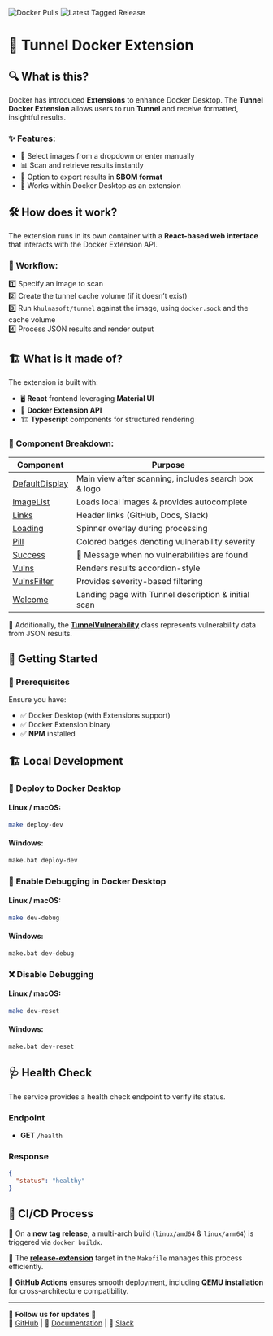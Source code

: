![Docker Pulls](https://img.shields.io/docker/pulls/khulnasoft/tunnel-docker-extension?style=flat-square)
![Latest Tagged Release](https://img.shields.io/github/v/tag/khulnasoft/tunnel-docker-extension?style=flat-square)

# 🚀 Tunnel Docker Extension

## 🔍 What is this?

Docker has introduced **Extensions** to enhance Docker Desktop. The **Tunnel Docker Extension** allows users to run **Tunnel** and receive formatted, insightful results.

### ✨ Features:
- 📌 Select images from a dropdown or enter manually
- 📊 Scan and retrieve results instantly
- 📜 Option to export results in **SBOM format**
- 🔄 Works within Docker Desktop as an extension

## 🛠 How does it work?

The extension runs in its own container with a **React-based web interface** that interacts with the Docker Extension API.

### 🔧 Workflow:
1️⃣ Specify an image to scan  
2️⃣ Create the tunnel cache volume (if it doesn’t exist)  
3️⃣ Run `khulnasoft/tunnel` against the image, using `docker.sock` and the cache volume  
4️⃣ Process JSON results and render output  

## 🏗 What is it made of?

The extension is built with:
- 🖥 **React** frontend leveraging **Material UI**
- 🐳 **Docker Extension API**
- 🏗 **Typescript** components for structured rendering

### 📁 Component Breakdown:

| Component | Purpose |
|-----------|---------|
| [DefaultDisplay](client/src/DefaultDisplay.tsx) | Main view after scanning, includes search box & logo |
| [ImageList](client/src/ImageList.tsx) | Loads local images & provides autocomplete |
| [Links](client/src/Links.tsx) | Header links (GitHub, Docs, Slack) |
| [Loading](client/src/Loading.tsx) | Spinner overlay during processing |
| [Pill](client/src/Pill.tsx) | Colored badges denoting vulnerability severity |
| [Success](client/src/Success.tsx) | 🎉 Message when no vulnerabilities are found |
| [Vulns](client/src/Vulns.tsx) | Renders results accordion-style |
| [VulnsFilter](client/src/VulnsFilter.tsx) | Provides severity-based filtering |
| [Welcome](client/src/Welcome.tsx) | Landing page with Tunnel description & initial scan |

🔹 Additionally, the **[TunnelVulnerability](client/src/TunnelVulnerability.tsx)** class represents vulnerability data from JSON results.

## 🚀 Getting Started

### 📌 Prerequisites

Ensure you have:
- ✅ Docker Desktop (with Extensions support)
- ✅ Docker Extension binary
- ✅ **NPM** installed

## 🏗 Local Development

### 🔄 Deploy to Docker Desktop

#### Linux / macOS:
```bash
make deploy-dev
```

#### Windows:
```bash
make.bat deploy-dev
```

### 🐞 Enable Debugging in Docker Desktop

#### Linux / macOS:
```bash
make dev-debug
```

#### Windows:
```bash
make.bat dev-debug
```

### ❌ Disable Debugging

#### Linux / macOS:
```bash
make dev-reset
```

#### Windows:
```bash
make.bat dev-reset
```

## 🩺 Health Check

The service provides a health check endpoint to verify its status.

### Endpoint

- **GET** `/health`

### Response

```json
{
  "status": "healthy"
}
```

## 🚀 CI/CD Process

🔹 On a **new tag release**, a multi-arch build (`linux/amd64` & `linux/arm64`) is triggered via `docker buildx`.

🔹 The **[release-extension](Makefile)** target in the `Makefile` manages this process efficiently.

🔹 **GitHub Actions** ensures smooth deployment, including **QEMU installation** for cross-architecture compatibility.

---

📌 **Follow us for updates** 📌  
🔗 [GitHub](https://github.com/khulnasoft/tunnel-docker-extension) | 📖 [Documentation](https://docs.khulnasoft.com) | 💬 [Slack](https://khulnasoft.slack.com)

